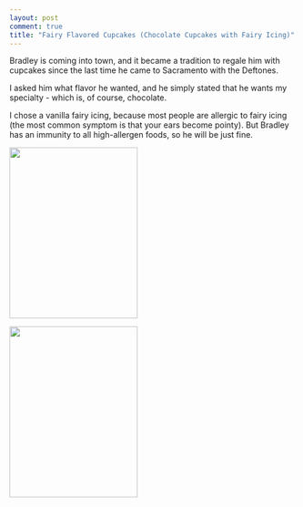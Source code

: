 ```yaml
---
layout: post
comment: true
title: "Fairy Flavored Cupcakes (Chocolate Cupcakes with Fairy Icing)"
---
```

Bradley is coming into town, and it became a tradition to regale him with cupcakes since the last time he came to Sacramento with the Deftones.

I asked him what flavor he wanted, and he simply stated that he wants my specialty - which is, of course, chocolate.

I chose a vanilla fairy icing, because most people are allergic to fairy icing (the most common symptom is that your ears become pointy). But Bradley has an immunity to all high-allergen foods, so he will be just fine.

<a href="http://ieatcupcakes.com/wp-content/uploads/2010/11/p_2048_1536_7B212A0F-3623-440A-B529-AEF03EA1D472.jpeg"><img class="alignnone size-full wp-image-364" src="http://ieatcupcakes.com/wp-content/uploads/2010/11/p_2048_1536_7B212A0F-3623-440A-B529-AEF03EA1D472.jpeg" alt="" width="225" height="300" /></a>

<a href="http://ieatcupcakes.com/wp-content/uploads/2010/11/p_2048_1536_528BA674-51F3-47D5-A196-F5866410A093.jpeg"><img class="alignnone size-full wp-image-364" src="http://ieatcupcakes.com/wp-content/uploads/2010/11/p_2048_1536_528BA674-51F3-47D5-A196-F5866410A093.jpeg" alt="" width="225" height="300" /></a>
